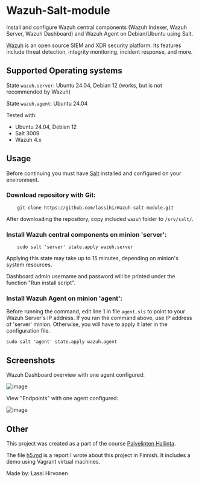# Wazuh-Salt-module

Install and configure Wazuh central components (Wazuh Indexer, Wazuh Server, Wazuh Dashboard) and Wazuh Agent on Debian/Ubuntu using Salt.

[Wazuh](https://wazuh.com/) is an open source SIEM and XDR security platform. Its features include threat detection, integrity monitoring, incident response, and more.

## Supported Operating systems

State `wazuh.server`: Ubuntu 24.04, Debian 12 (works, but is not recommended by Wazuh)

State `wazuh.agent`: Ubuntu 24.04

Tested with:
* Ubuntu 24.04, Debian 12
* Salt 3009
* Wazuh 4.x

## Usage

Before continuing you must have [Salt](https://docs.saltproject.io/salt/install-guide/en/latest/) installed and configured on your environment.

### Download repository with Git:

        git clone https://github.com/lassihi/Wazuh-salt-module.git

After downloading the repository, copy included `wazuh` folder to `/srv/salt/`.

### Install Wazuh central components on minion 'server':

        sudo salt 'server' state.apply wazuh.server

Applying this state may take up to 15 minutes, depending on minion's system resources.

Dashboard admin username and password will be printed under the function "Run install script".

### Install Wazuh Agent on minion 'agent':

Before running the command, edit line 1 in file `agent.sls` to point to your Wazuh Server's IP address. If you ran the command above, use IP address of 'server' minion. Otherwise, you will have to apply it later in the configuration file.

    sudo salt 'agent' state.apply wazuh.agent

## Screenshots
Wazuh Dashboard overview with one agent configured:

![image](https://github.com/user-attachments/assets/df30854d-b981-4055-93f5-a01b410fd7f6)

View "Endpoints" with one agent configured:

![image](https://github.com/user-attachments/assets/5a258f9c-272b-441c-9d5b-41973fa4001e)


## Other

This project was created as a part of the course [Palvelinten Hallinta](https://terokarvinen.com/palvelinten-hallinta/).

The file [h5.md](https://github.com/lassihi/Wazuh-salt-module/blob/main/h5.md) is a report I wrote about this project in Finnish. It includes a demo using Vagrant virtual machines.

Made by: Lassi Hirvonen

